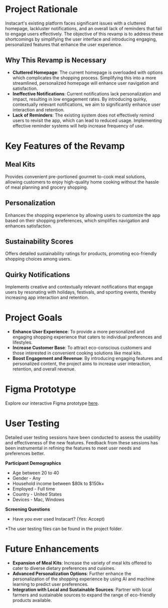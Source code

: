 # **Project Rationale**

Instacart's existing platform faces significant issues with a cluttered homepage, lackluster notifications, and an overall lack of reminders that fail to engage users effectively. The objective of this revamp is to address these shortcomings by simplifying the user interface and introducing engaging, personalized features that enhance the user experience.

## **Why This Revamp is Necessary**

- **Cluttered Homepage**: The current homepage is overloaded with options which complicates the shopping process. Simplifying this into a more streamlined, personalized homepage will enhance user navigation and satisfaction.
- **Ineffective Notifications**: Current notifications lack personalization and impact, resulting in low engagement rates. By introducing quirky, contextually relevant notifications, we aim to significantly enhance user interaction and retention.
- **Lack of Reminders**: The existing system does not effectively remind users to revisit the app, which can lead to reduced usage. Implementing effective reminder systems will help increase frequency of use.

# **Key Features of the Revamp**

## Meal Kits
Provides convenient pre-portioned gourmet to-cook meal solutions, allowing customers to enjoy high-quality home cooking without the hassle of meal planning and grocery shopping.

## Personalization
Enhances the shopping experience by allowing users to customize the app based on their shopping preferences, which simplifies navigation and enhances satisfaction.

## Sustainability Scores
Offers detailed sustainability ratings for products, promoting eco-friendly shopping choices among users.

## Quirky Notifications
Implements creative and contextually relevant notifications that engage users by resonating with holidays, festivals, and sporting events, thereby increasing app interaction and retention.

# **Project Goals**

- **Enhance User Experience**: To provide a more personalized and engaging shopping experience that caters to individual preferences and lifestyles.
- **Increase Customer Base**: To attract eco-conscious customers and those interested in convenient cooking solutions like meal kits.
- **Boost Engagement and Revenue**: By introducing engaging features and personalized content, the project aims to increase user interaction, retention, and overall revenue.

# **Figma Prototype**
Explore our interactive Figma prototype [here](https://www.figma.com/design/2OpbYFT8Sqb39gOTTE1FSO/Instacart-Rebuild?node-id=0-1&t=U6wqmnJzljmzMO36-1).

# **User Testing**
Detailed user testing sessions have been conducted to assess the usability and effectiveness of the new features. Feedback from these sessions has been instrumental in refining the features to meet user needs and preferences better.

**Participant Demographics**
- Age between 20 to 40
- Gender - Any
- Household income between $80k to $150k+
- Employed - Full time
- Country - United States
- Devices - Mac, Windows

**Screening Questions**
- Have you ever used Instacart? (Yes: Accept)

*The user testing files can be found in the project folder.

# **Future Enhancements**

- **Expansion of Meal Kits**: Increase the variety of meal kits offered to cater to diverse dietary preferences and cuisines.
- **Advanced Personalization Options**: Further enhance the personalization of the shopping experience by using AI and machine learning to predict user preferences.
- **Integration with Local and Sustainable Sources**: Partner with local farmers and sustainable sources to expand the range of eco-friendly products available.
